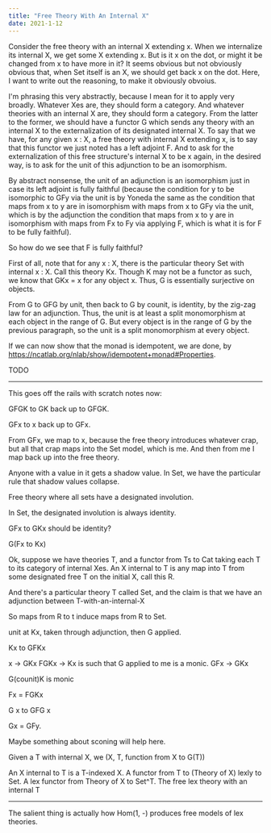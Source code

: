 ```yaml
---
title: "Free Theory With An Internal X"
date: 2021-1-12
---
```

Consider the free theory with an internal X extending x. When we internalize its internal X, we get some X extending x. But is it x on the dot, or might it be changed from x to have more in it? It seems obvious but not obviously obvious that, when Set itself is an X, we should get back x on the dot. Here, I want to write out the reasoning, to make it obviously obvoius.

I'm phrasing this very abstractly, because I mean for it to apply very broadly. Whatever Xes are, they should form a category. And whatever theories with an internal X are, they should form a category. From the latter to the former, we should have a functor G which sends any theory with an internal X to the externalization of its designated internal X. To say that we have, for any given x : X, a free theory with internal X extending x, is to say that this functor we just noted has a left adjoint F. And to ask for the externalization of this free structure's internal X to be x again, in the desired way, is to ask for the unit of this adjunction to be an isomorphism.

By abstract nonsense, the unit of an adjunction is an isomorphism just in case its left adjoint is fully faithful (because the condition for y to be isomorphic to GFy via the unit is by Yoneda the same as the condition that maps from x to y are in isomorphism with maps from x to GFy via the unit, which is by the adjunction the condition that maps from x to y are in isomorphism with maps from Fx to Fy via applying F, which is what it is for F to be fully faithful).

So how do we see that F is fully faithful?

First of all, note that for any x : X, there is the particular theory Set with internal x : X. Call this theory Kx. Though K may not be a functor as such, we know that GKx = x for any object x. Thus, G is essentially surjective on objects.

From G to GFG by unit, then back to G by counit, is identity, by the zig-zag law for an adjunction. Thus, the unit is at least a split monomorphism at each object in the range of G. But every object is in the range of G by the previous paragraph, so the unit is a split monomorphism at every object.

If we can now show that the monad is idempotent, we are done, by https://ncatlab.org/nlab/show/idempotent+monad#Properties.

TODO

***
This goes off the rails with scratch notes now:

GFGK to GK back up to GFGK.

GFx to x back up to GFx.

From GFx, we map to x, because the free theory introduces whatever crap, but all that crap maps into the Set model, which is me. And then from me I map back up into the free theory.


Anyone with a value in it gets a shadow value. In Set, we have the particular rule that shadow values collapse.

Free theory where all sets have a designated involution.

In Set, the designated involution is always identity.

GFx to GKx should be identity?

G(Fx to Kx)

Ok, suppose we have theories T, and a functor from Ts to Cat taking each T to its category of internal Xes. An X internal to T is any map into T from some designated free T on the initial X, call this R.

And there's a particular theory T called Set, and the claim is that we have an adjunction between T-with-an-internal-X

So maps from R to t induce maps from R to Set.

unit at Kx, taken through adjunction, then G applied.

Kx to GFKx

x -> GKx
FGKx -> Kx is such that G applied to me is a monic.
GFx -> GKx

G(counit)K is monic

Fx = FGKx

G x to GFG x

Gx = GFy.

Maybe something about sconing will help here.

Given a T with internal X, we (X, T, function from X to G(T))

An X internal to T is a T-indexed X. A functor from T to (Theory of X) lexly to Set. A lex functor from Theory of X to Set^T. The free lex theory with an internal T
***

The salient thing is actually how Hom(1, -) produces free models of lex theories.